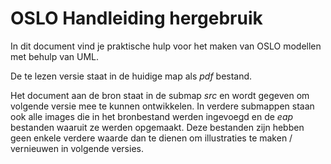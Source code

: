 # OSLO Handleiding hergebruik

In dit document vind je praktische hulp voor het maken van OSLO modellen met behulp van UML.

De te lezen versie staat in de huidige map als *pdf* bestand.

Het document aan de bron staat in de submap *src* en wordt gegeven om volgende versie mee te kunnen ontwikkelen.
In verdere submappen staan ook alle images die in het bronbestand werden ingevoegd en de *eap* bestanden waaruit ze werden opgemaakt.
Deze bestanden zijn hebben geen enkele verdere waarde dan te dienen om illustraties te maken / vernieuwen in volgende versies.
